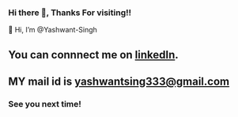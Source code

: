 ### Hi there 👋, Thanks For visiting!!

👋 Hi, I’m @Yashwant-Singh

## You can connnect me on [linkedIn](https://www.linkedin.com/in/ys333/).
## MY mail id is yashwantsing333@gmail.com

### See you next time!
